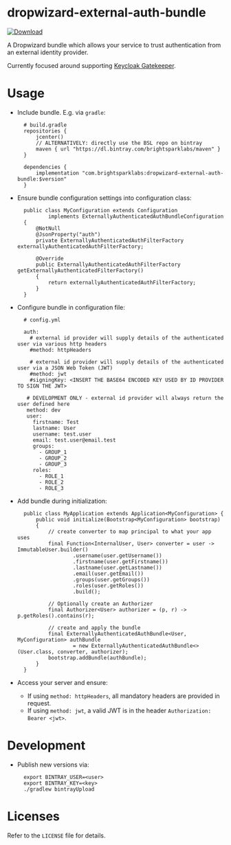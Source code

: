 # dropwizard-external-auth-bundle

[ ![Download](https://api.bintray.com/packages/brightsparklabs/maven/dropwizard-external-auth-bundle/images/download.svg) ](https://bintray.com/brightsparklabs/maven/dropwizard-external-auth-bundle/_latestVersion)

A Dropwizard bundle which allows your service to trust authentication from an
external identity provider.

Currently focused around supporting [Keycloak
Gatekeeper](https://github.com/keycloak/keycloak-gatekeeper).

# Usage

- Include bundle. E.g. via `gradle`:

        # build.gradle
        repositories {
            jcenter()
            // ALTERNATIVELY: directly use the BSL repo on bintray
            maven { url "https://dl.bintray.com/brightsparklabs/maven" }
        }

        dependencies {
            implementation "com.brightsparklabs:dropwizard-external-auth-bundle:$version"
        }

- Ensure bundle configuration settings into configuration class:

        public class MyConfiguration extends Configuration
                implements ExternallyAuthenticatedAuthBundleConfiguration
        {
            @NotNull
            @JsonProperty("auth")
            private ExternallyAuthenticatedAuthFilterFactory externallyAuthenticatedAuthFilterFactory;

            @Override
            public ExternallyAuthenticatedAuthFilterFactory getExternallyAuthenticatedFilterFactory()
            {
                return externallyAuthenticatedAuthFilterFactory;
            }
        }

- Configure bundle in configuration file:

        # config.yml

        auth:
          # external id provider will supply details of the authenticated user via various http headers
          #method: httpHeaders

          # external id provider will supply details of the authenticated user via a JSON Web Token (JWT)
          #method: jwt
          #signingKey: <INSERT THE BASE64 ENCODED KEY USED BY ID PROVIDER TO SIGN THE JWT>

         # DEVELOPMENT ONLY - external id provider will always return the user defined here
         method: dev
         user:
           firstname: Test
           lastname: User
           username: test.user
           email: test.user@email.test
           groups:
             - GROUP_1
             - GROUP_2
             - GROUP_3
           roles:
             - ROLE_1
             - ROLE_2
             - ROLE_3

- Add bundle during initialization:

        public class MyApplication extends Application<MyConfiguration> {
            public void initialize(Bootstrap<MyConfiguration> bootstrap)
            {
                // create converter to map principal to what your app uses
                final Function<InternalUser, User> converter = user -> ImmutableUser.builder()
                        .username(user.getUsername())
                        .firstname(user.getFirstname())
                        .lastname(user.getLastname())
                        .email(user.getEmail())
                        .groups(user.getGroups())
                        .roles(user.getRoles())
                        .build();

                // Optionally create an Authorizer
                final Authorizer<User> authorizer = (p, r) -> p.getRoles().contains(r);

                // create and apply the bundle
                final ExternallyAuthenticatedAuthBundle<User, MyConfiguration> authBundle
                        = new ExternallyAuthenticatedAuthBundle<>(User.class, converter, authorizer);
                bootstrap.addBundle(authBundle);
            }
        }

- Access your server and ensure:
    - If using `method: httpHeaders`, all mandatory headers are provided in request.
    - If using `method: jwt`, a valid JWT is in the header `Authorization: Bearer <jwt>`.

# Development

- Publish new versions via:

        export BINTRAY_USER=<user>
        export BINTRAY_KEY=<key>
        ./gradlew bintrayUpload

# Licenses

Refer to the `LICENSE` file for details.
